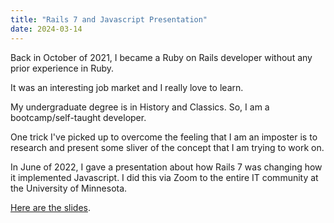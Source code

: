 ```yaml
---
title: "Rails 7 and Javascript Presentation"
date: 2024-03-14
---
```

Back in October of 2021, I became a Ruby on Rails developer without any prior experience in Ruby.

It was an interesting job market and I really love to learn.

My undergraduate degree is in History and Classics. So, I am a bootcamp/self-taught developer. 

One trick I've picked up to overcome the feeling that I am an imposter is to research and present some sliver of the concept that I am trying to work on.

In June of 2022, I gave a presentation about how Rails 7 was changing how it implemented Javascript. I did this via Zoom to the entire IT community at the University of Minnesota. 

[Here are the slides](https://docs.google.com/presentation/d/1HnFL-_caEWJ5Qvf9G_rwgAatZ1omSvzNFNhElnfT3kI/edit#slide=id.p).

